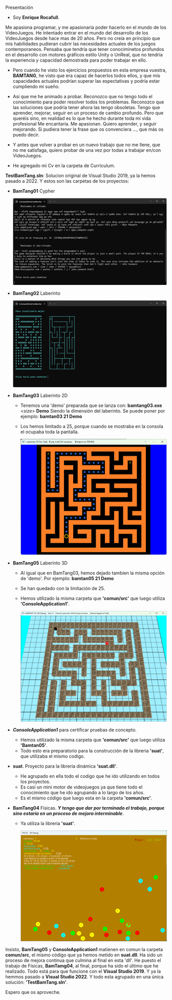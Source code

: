 Presentación
  - Soy **Enrique Rocafull**.
  
  Me apasiona programar, y me apasionaría poder hacerlo en el mundo de los VideoJuegos.
  He intentado entrar en el mundo del desarrollo de los VideoJuegos desde hace mas de 20 años.
  Pero no creía en principio que mis habilidades pudieran cubrir las necesidades actuales de los juegos contemporaneos.
  Pensaba que tendría que tener conociminetos profundos en el desarrollo con motores gráficos estilo Unity o UnReal, que no tendría la experiencia y capacidad demostrada para poder trabajar en ello.
  
  - Pero cuando he visto los ejercicios propuestos en esta empresa vuestra, **BAMTANG**, he visto que era capaz de hacerlos todos ellos, y que mis capacidades actuales podrían superar las espectativas y podría estar cumpliendo mi sueño.
  - Así que me he animado a probar.
Reconozco que no tengo todo el conocimiento para poder resolver todos los problemas.
Reconozco que las soluciones que podría tener ahora las tengo obsoletas.
Tengo que aprender, mejorar, seguir en un proceso de cambio profundo.
Pero que queréis sino, en realidad es lo que he hecho durante toda mi vida profesional
Me encantaría. Me apasionan. Quiero aprender, y seguir mejorando.
Si pudiera tener la frase que os convenciera ..., que más os puedo decir.
  
  - Y antes que volver a probar en un nuevo trabajo que no me llene, que no me satisfaga, quiero probar de una vez por todas a trabajar en/con VideoJuegos.

  - He agregado mi Cv en la carpeta de Curriculum.


**TestBamTang.sln**:  Solucion original de Visual Studio 2019, ya la hemos pasado a 2022. Y estos son las carpetas de los proyectos:
- **BamTang01**  Cypher

    ![Cypher](/Imagenes/BamTang01.png)
  
- **BamTang02**  Laberinto

    ![Cypher](/Imagenes/BamTang02.png)
  
- **BamTang03**  Laberinto 2D
  + Tenemos una 'demo' preparada que se lanza con:    **bamtang03.exe** <*size*> **Demo**   Siendo <size> la dimensión del laberinto. Se puede poner por ejemplo: **bamtan03 21 Demo**
  + Los hemos limitado a 25, porque cuando se mostraba en la consola el ocupaba toda la pantalla.

    ![Cypher](/Imagenes/BamTang03.png)
  
- **BamTang05**  Laberinto 3D
  + Al igual que en BamTang03, hemos dejado tambien la misma opción de 'demo'. Por ejemplo: **bamtan05 21 Demo**
  + Se han quedado con la limitación de 25.
  + Hemos utilizado la misma carpeta que **'comun/src'** que luego utiliza **'ConsoleApplication1'**.

    ![Cypher](/Imagenes/BamTang05.png)
  
- ***ConsoleApplication1*** para certificar pruebas de concepto.
  + Hemos utilizado la misma carpeta que **'comun/src'** que luego utiliza **'Bamtan05'**.
  + Todo esto era preparatorio para la construcción de la libreria **'suat'**, que utilizaba el mismo codigo.

- **suat**.      Proyecto para la librería dinámica **'suat.dll'**.
  + He agrupado en ella todo el codigo que he ido utilizando en todos los proyectos.
  + Es casi un mini motor de videojuegos ya que tiene todo el conocimiento que he ido agrupando a lo largo de los años.
  + Es el mismo código que luego esta en la carpeta **'comun/src'**.
  
- **BamTang04**  Físicas. ***Y tengo que dar por terminado el trabajo, porque sino estaría en un proceso de mejora interminable***.
  + Ya utiliza la librería **'suat'**.

    ![Cypher](/Imagenes/BamTang04.png)
    
Insisto, **BamTang05** y **ConsoleApplication1** matienen en comun la carpeta **comun/src**, el mismo código que ya hemos metido en **suat.dll**.
Ha sido un proceso de mejora continua que culmina al final en esta 'dll'.
He puesto el trabajo de Físicas, **BamTamg04**, al final, porque ha sido el último que he realizado.
Todo está para que funcione con el **Visual Studio 2019**. Y ya la hemmos pasado a **Visual Studio 2022**.
Y todo esta agrupado en una única solución: **'TestBamTang.sln'**.

Espero que os aproveche.
